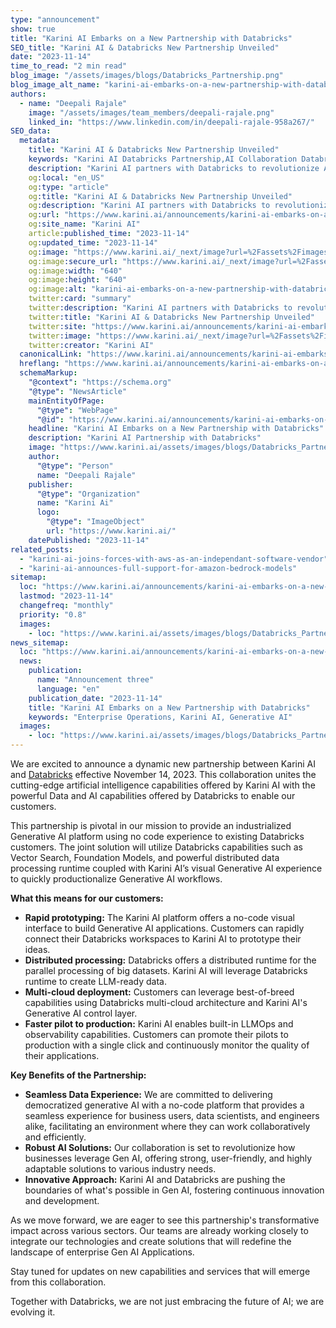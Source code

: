 ```yaml
---
type: "announcement"
show: true
title: "Karini AI Embarks on a New Partnership with Databricks"
SEO_title: "Karini AI & Databricks New Partnership Unveiled"
date: "2023-11-14"
time_to_read: "2 min read"
blog_image: "/assets/images/blogs/Databricks_Partnership.png"
blog_image_alt_name: "karini-ai-embarks-on-a-new-partnership-with-databricks"
authors:
  - name: "Deepali Rajale"
    image: "/assets/images/team_members/deepali-rajale.png"
    linked_in: "https://www.linkedin.com/in/deepali-rajale-958a267/"
SEO_data:
  metadata:
    title: "Karini AI & Databricks New Partnership Unveiled"
    keywords: "Karini AI Databricks Partnership,AI Collaboration Databricks,Karini AI Announcement,Databricks AI Integration,AI Platform Enhancement"
    description: "Karini AI partners with Databricks to revolutionize AI development. Discover how this collaboration paves the way for advanced AI solutions and innovation."
    og:local: "en_US"
    og:type: "article"
    og:title: "Karini AI & Databricks New Partnership Unveiled"
    og:description: "Karini AI partners with Databricks to revolutionize AI development. Discover how this collaboration paves the way for advanced AI solutions and innovation."
    og:url: "https://www.karini.ai/announcements/karini-ai-embarks-on-a-new-partnership-with-databricks"
    og:site_name: "Karini AI"
    article:published_time: "2023-11-14"
    og:updated_time: "2023-11-14"
    og:image: "https://www.karini.ai/_next/image?url=%2Fassets%2Fimages%2Fblogs%2FDatabricks_Partnership.png&w=640&q=75"
    og:image:secure_url: "https://www.karini.ai/_next/image?url=%2Fassets%2Fimages%2Fblogs%2FDatabricks_Partnership.png&w=640&q=75"
    og:image:width: "640"
    og:image:height: "640"
    og:image:alt: "karini-ai-embarks-on-a-new-partnership-with-databricks"
    twitter:card: "summary"
    twitter:description: "Karini AI partners with Databricks to revolutionize AI development. Discover how this collaboration paves the way for advanced AI solutions and innovation."
    twitter:title: "Karini AI & Databricks New Partnership Unveiled"
    twitter:site: "https://www.karini.ai/announcements/karini-ai-embarks-on-a-new-partnership-with-databricks"
    twitter:image: "https://www.karini.ai/_next/image?url=%2Fassets%2Fimages%2Fblogs%2FDatabricks_Partnership.png&w=640&q=75"
    twitter:creator: "Karini AI"
  canonicalLink: "https://www.karini.ai/announcements/karini-ai-embarks-on-a-new-partnership-with-databricks"
  hreflang: "https://www.karini.ai/announcements/karini-ai-embarks-on-a-new-partnership-with-databricks"
  schemaMarkup:
    "@context": "https://schema.org"
    "@type": "NewsArticle"
    mainEntityOfPage:
      "@type": "WebPage"
      "@id": "https://www.karini.ai/announcements/karini-ai-embarks-on-a-new-partnership-with-databricks"
    headline: "Karini AI Embarks on a New Partnership with Databricks"
    description: "Karini AI Partnership with Databricks"
    image: "https://www.karini.ai/assets/images/blogs/Databricks_Partnership.png"
    author:
      "@type": "Person"
      name: "Deepali Rajale"
    publisher:
      "@type": "Organization"
      name: "Karini Ai"
      logo:
        "@type": "ImageObject"
        url: "https://www.karini.ai/"
    datePublished: "2023-11-14"
related_posts:
  - "karini-ai-joins-forces-with-aws-as-an-independant-software-vendor"
  - "karini-ai-announces-full-support-for-amazon-bedrock-models"
sitemap:
  loc: "https://www.karini.ai/announcements/karini-ai-embarks-on-a-new-partnership-with-databricks"
  lastmod: "2023-11-14"
  changefreq: "monthly"
  priority: "0.8"
  images:
    - loc: "https://www.karini.ai/assets/images/blogs/Databricks_Partnership.png"
news_sitemap:
  loc: "https://www.karini.ai/announcements/karini-ai-embarks-on-a-new-partnership-with-databricks"
  news:
    publication:
      name: "Announcement three"
      language: "en"
    publication_date: "2023-11-14"
    title: "Karini AI Embarks on a New Partnership with Databricks"
    keywords: "Enterprise Operations, Karini AI, Generative AI"
  images:
    - loc: "https://www.karini.ai/assets/images/blogs/Databricks_Partnership.png"
---
```


We are excited to announce a dynamic new partnership between Karini AI and [Databricks](https://www.databricks.com/) effective November 14, 2023. This collaboration unites the cutting-edge artificial intelligence capabilities offered by Karini AI with the powerful Data and AI capabilities offered by Databricks to enable our customers.

This partnership is pivotal in our mission to provide an industrialized Generative AI platform using no code experience to existing Databricks customers. The joint solution will utilize Databricks capabilities such as Vector Search, Foundation Models, and powerful distributed data processing runtime coupled with Karini AI’s visual Generative AI experience to quickly productionalize Generative AI workflows.

**What this means for our customers:**

- **Rapid prototyping:** The Karini AI platform offers a no-code visual interface to build Generative AI applications. Customers can rapidly connect their Databricks workspaces to Karini AI to prototype their ideas.
- **Distributed processing:** Databricks offers a distributed runtime for the parallel processing of big datasets. Karini AI will leverage Databricks runtime to create LLM-ready data.
- **Multi-cloud deployment:** Customers can leverage best-of-breed capabilities using Databricks multi-cloud architecture and Karini AI's Generative AI control layer.
- **Faster pilot to production:** Karini AI enables built-in LLMOps and observability capabilities. Customers can promote their pilots to production with a single click and continuously monitor the quality of their applications.

**Key Benefits of the Partnership:**

- **Seamless Data Experience:** We are committed to delivering democratized generative AI with a no-code platform that provides a seamless experience for business users, data scientists, and engineers alike, facilitating an environment where they can work collaboratively and efficiently.
- **Robust AI Solutions:** Our collaboration is set to revolutionize how businesses leverage Gen AI, offering strong, user-friendly, and highly adaptable solutions to various industry needs.
- **Innovative Approach:** Karini AI and Databricks are pushing the boundaries of what's possible in Gen AI, fostering continuous innovation and development.

As we move forward, we are eager to see this partnership's transformative impact across various sectors. Our teams are already working closely to integrate our technologies and create solutions that will redefine the landscape of enterprise Gen AI Applications.

Stay tuned for updates on new capabilities and services that will emerge from this collaboration.

Together with Databricks, we are not just embracing the future of AI; we are evolving it.
